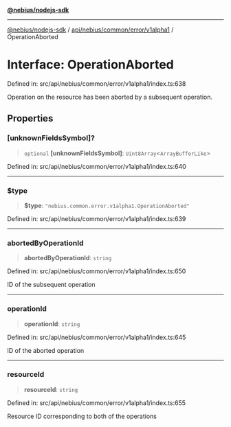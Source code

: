 [**@nebius/nodejs-sdk**](../../../../../../README.md)

***

[@nebius/nodejs-sdk](../../../../../../README.md) / [api/nebius/common/error/v1alpha1](../README.md) / OperationAborted

# Interface: OperationAborted

Defined in: src/api/nebius/common/error/v1alpha1/index.ts:638

Operation on the resource has been aborted by a subsequent operation.

## Properties

### \[unknownFieldsSymbol\]?

> `optional` **\[unknownFieldsSymbol\]**: `Uint8Array`\<`ArrayBufferLike`\>

Defined in: src/api/nebius/common/error/v1alpha1/index.ts:640

***

### $type

> **$type**: `"nebius.common.error.v1alpha1.OperationAborted"`

Defined in: src/api/nebius/common/error/v1alpha1/index.ts:639

***

### abortedByOperationId

> **abortedByOperationId**: `string`

Defined in: src/api/nebius/common/error/v1alpha1/index.ts:650

ID of the subsequent operation

***

### operationId

> **operationId**: `string`

Defined in: src/api/nebius/common/error/v1alpha1/index.ts:645

ID of the aborted operation

***

### resourceId

> **resourceId**: `string`

Defined in: src/api/nebius/common/error/v1alpha1/index.ts:655

Resource ID corresponding to both of the operations
